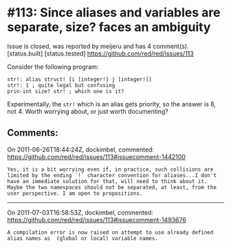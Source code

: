 
#113: Since aliases and variables are separate, size? faces an ambiguity
================================================================================
Issue is closed, was reported by meijeru and has 4 comment(s).
[status.built] [status.tested]
<https://github.com/red/red/issues/113>

Consider the following program:

```
str!: alias struct! [i [integer!] j [integer!]]
str!: 1 ; quite legal but confusing
prin-int size? str! ; which one is it?
```

Experimentally, the `str!` which is an alias gets priority, so the answer is 8, not 4. Worth worrying about, or just worth documenting? 



Comments:
--------------------------------------------------------------------------------

On 2011-06-26T18:44:24Z, dockimbel, commented:
<https://github.com/red/red/issues/113#issuecomment-1442100>

    Yes, it is a bit worrying even if, in practice, such collisions are limited by the ending `!` character convention for aliases...I don't have an immediate solution for that, will need to think about it. Maybe the two namespaces should not be separated, at least, from the user perspective. I am open to propositions.

--------------------------------------------------------------------------------

On 2011-07-03T16:58:53Z, dockimbel, commented:
<https://github.com/red/red/issues/113#issuecomment-1493676>

    A compilation error is now raised on attempt to use already defined alias names as  (global or local) variable names.

